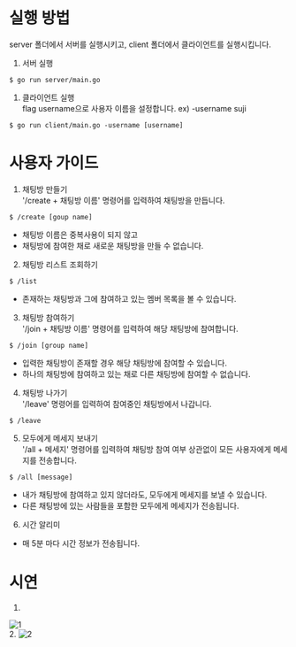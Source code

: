 
# 실행 방법
server 폴더에서 서버를 실행시키고, client 폴더에서 클라이언트를 실행시킵니다.

1. 서버 실행
```
$ go run server/main.go
```
1. 클라이언트 실행  
 flag username으로 사용자 이름을 설정합니다. ex) -username suji
```
$ go run client/main.go -username [username]
```

# 사용자 가이드

1. 채팅방 만들기  
'/create + 채팅방 이름' 명령어를 입력하여 채팅방을 만듭니다.
```
$ /create [goup name]
```

- 채팅방 이름은 중복사용이 되지 않고
- 채팅방에 참여한 채로 새로운 채팅방을 만들 수 없습니다.

2. 채팅방 리스트 조회하기
```
$ /list
```
- 존재하는 채팅방과 그에 참여하고 있는 멤버 목록을 볼 수 있습니다.

3. 채팅방 참여하기  
'/join + 채팅방 이름' 명령어를 입력하여 해당 채팅방에 참여합니다.
```
$ /join [group name]
```
- 입력한 채팅방이 존재할 경우 해당 채팅방에 참여할 수 있습니다.
- 하나의 채팅방에 참여하고 있는 채로 다른 채팅방에 참여할 수 없습니다.

4. 채팅방 나가기  
   '/leave' 명령어를 입력하여 참여중인 채팅방에서 나갑니다.
```
$ /leave
```

5. 모두에게 메세지 보내기  
   '/all + 메세지' 명령어를 입력하여 채팅방 참여 여부 상관없이 모든 사용자에게 메세지를 전송합니다.
```
$ /all [message]
```
- 내가 채팅방에 참여하고 있지 않더라도, 모두에게 메세지를 보낼 수 있습니다.
- 다른 채팅방에 있는 사람들을 포함한 모두에게 메세지가 전송됩니다.

6. 시간 알리미
- 매 5분 마다 시간 정보가 전송됩니다.

# 시연
1. 
![1](https://github.com/Suzzzzzy/chat-service/assets/97580836/6211582a-2c90-4537-9a90-76d7dba675d0)  
2.
![2](https://github.com/Suzzzzzy/chat-service/assets/97580836/cbb9df07-e2e4-47a7-98fe-5eff30d0c20f)


